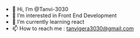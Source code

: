 - 👋 Hi, I’m @Tanvi-3030
- 👀 I’m interested in Front End Development
- 🌱 I’m currently learning react
- 📫 How to reach me : tanvigera3030@gmail.com

<!---
Tanvi-3030/Tanvi-3030 is a ✨ special ✨ repository because its `README.md` (this file) appears on your GitHub profile.
You can click the Preview link to take a look at your changes.
--->
